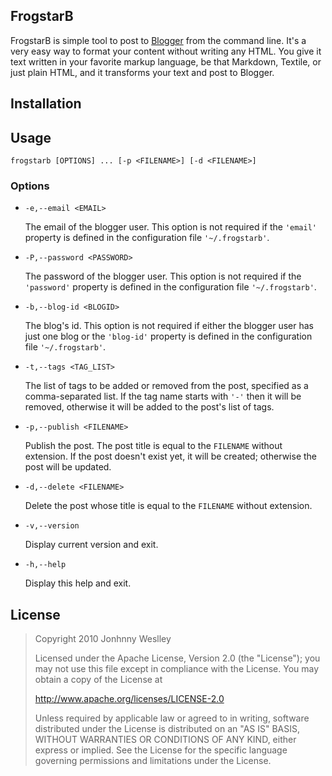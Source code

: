 FrogstarB
---------

FrogstarB is simple tool to post to [Blogger](http://www.blogger.com) from the command line. It's a very easy way to format your content without writing any HTML. You give it text written in your favorite markup language, be that Markdown, Textile, or just plain HTML, and it transforms your text and post to Blogger.

Installation
------------



Usage
-----

  `frogstarb [OPTIONS] ... [-p <FILENAME>] [-d <FILENAME>]`

### Options

* `-e,--email <EMAIL>`

  The email of the blogger user. This option is not required if the `'email'` property is defined in the configuration file `'~/.frogstarb'`.

* `-P,--password <PASSWORD>`

  The password of the blogger user. This option is not required if the `'password'` property is defined in the configuration file `'~/.frogstarb'`.

* `-b,--blog-id <BLOGID>`

  The blog's id. This option is not required if either the blogger user has just one blog or the `'blog-id'` property is defined in the configuration file `'~/.frogstarb'`.

* `-t,--tags <TAG_LIST>`

  The list of tags to be added or removed from the post, specified as a comma-separated list. If the tag name starts with `'-'` then it will be removed, otherwise it will be added to the post's list of tags.

* `-p,--publish <FILENAME>`

  Publish the post. The post title is equal to the `FILENAME` without extension. If the post doesn't exist yet, it will be created; otherwise the post will be updated.

* `-d,--delete <FILENAME>`

  Delete the post whose title is equal to the `FILENAME` without extension.

* `-v,--version`

  Display current version and exit.

* `-h,--help`

  Display this help and exit.

License
-------

>  Copyright 2010 Jonhnny Weslley
>
>  Licensed under the Apache License, Version 2.0 (the "License"); you may not use this file except in compliance with the License. You may obtain a copy of the License at
>
>  <http://www.apache.org/licenses/LICENSE-2.0>
>
>  Unless required by applicable law or agreed to in writing, software distributed under the License is distributed on an "AS IS" BASIS, WITHOUT WARRANTIES OR CONDITIONS OF ANY KIND, either express or implied. See the License for the specific language governing permissions and limitations under the License.
